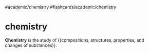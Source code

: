 #academic/chemistry #flashcards/academic/chemistry

# chemistry

__Chemistry__ is the study of {{compositions, structures, properties, and changes of substances}}.
